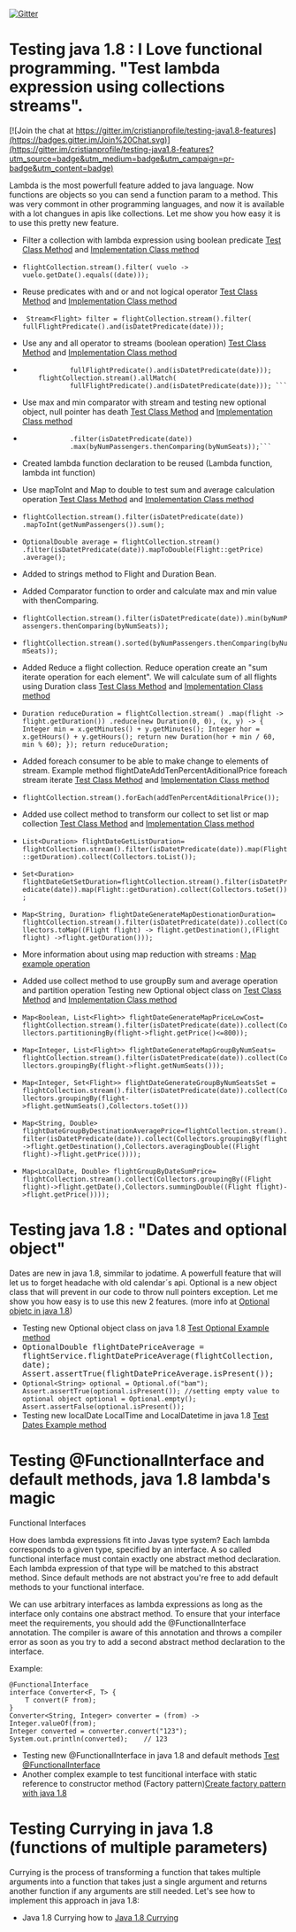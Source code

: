 [![Gitter](https://badges.gitter.im/Join%20Chat.svg)](https://gitter.im/cristianprofile/testing-java1.8-features?utm_source=badge&utm_medium=badge&utm_campaign=pr-badge)

Testing java 1.8 : I Love functional programming. "Test lambda expression using collections streams".
========================

[![Join the chat at https://gitter.im/cristianprofile/testing-java1.8-features](https://badges.gitter.im/Join%20Chat.svg)](https://gitter.im/cristianprofile/testing-java1.8-features?utm_source=badge&utm_medium=badge&utm_campaign=pr-badge&utm_content=badge)

Lambda is the most powerfull feature added to java language. Now functions are objects so you can send a function param to a method. This was very commont in other programming languages, and now it is available with a lot changues in apis like collections. Let me show you how easy it is to use this pretty new feature.

-  Filter a collection with lambda expression using boolean predicate
 [Test Class Method](/java18-test-features/src/test/java/com/cristian/mylab/FlightServiceImplTest.java#L90) and
 [Implementation Class method](/java18-test-features/src/main/java/com/cristian/mylab/FlightServiceImpl.java#L65)
 - 
     `flightCollection.stream().filter(
				vuelo -> vuelo.getDate().equals((date)));`
-  Reuse predicates with and or and not logical operator
 [Test Class Method](/java18-test-features/src/test/java/com/cristian/mylab/FlightServiceImplTest.java#L137) and
 [Implementation Class method](/java18-test-features/src/main/java/com/cristian/mylab/FlightServiceImpl.java#L82)
 -  
	` 
	 Stream<Flight> filter = flightCollection.stream().filter(
	 fullFlightPredicate().and(isDatetPredicate(date)));
	`
	
-  Use any and all operator to streams (boolean operation)
 [Test Class Method](/java18-test-features/src/test/java/com/cristian/mylab/FlightServiceImplTest.java#L147) and
 [Implementation Class method](/java18-test-features/src/main/java/com/cristian/mylab/FlightServiceImpl.java#L90)
 -  ```flightCollection.stream().anyMatch(
				fullFlightPredicate().and(isDatetPredicate(date)));
		flightCollection.stream().allMatch(
				fullFlightPredicate().and(isDatetPredicate(date))); ``` 
-  Use max and min comparator with stream and testing  new optional object, null pointer has death
[Test Class Method](/java18-test-features/src/test/java/com/cristian/mylab/FlightServiceImplTest.java#L177) and
[Implementation Class method](/java18-test-features/src/main/java/com/cristian/mylab/FlightServiceImpl.java#L110)
 -  ```Optional<Flight> max = flightCollection.stream()
				.filter(isDatetPredicate(date))
				.max(byNumPassengers.thenComparing(byNumSeats));```  
-  Created lambda function declaration to be reused (Lambda function, lambda int function)
-  Use mapToInt and Map to double to test sum and average calculation operation
[Test Class Method](/java18-test-features/src/test/java/com/cristian/mylab/FlightServiceImplTest.java#L278) and
[Implementation Class method](/java18-test-features/src/main/java/com/cristian/mylab/FlightServiceImpl.java#L170)
 -  `flightCollection.stream().filter(isDatetPredicate(date))
				.mapToInt(getNumPassengers()).sum();`
 - `OptionalDouble average = flightCollection.stream()
				.filter(isDatetPredicate(date)).mapToDouble(Flight::getPrice)
				.average();`
-  Added to strings method to Flight and Duration Bean.
-  Added Comparator function to order and calculate max and min value with thenComparing.
 - `flightCollection.stream().filter(isDatetPredicate(date)).min(byNumPassengers.thenComparing(byNumSeats));`
 - `flightCollection.stream().sorted(byNumPassengers.thenComparing(byNumSeats));`
-  Added Reduce a flight collection. Reduce operation create an "sum iterate operation for each element". We will calculate sum of all flights using Duration class
[Test Class Method](/java18-test-features/src/test/java/com/cristian/mylab/FlightServiceImplTest.java#L337) and
[Implementation Class method](/java18-test-features/src/main/java/com/cristian/mylab/FlightServiceImpl.java#L223)
 - `Duration reduceDuration = flightCollection.stream()
				.map(flight -> flight.getDuration())
				.reduce(new Duration(0, 0), (x, y) -> {
					Integer min = x.getMinutes() + y.getMinutes();
					Integer hor = x.getHours() + y.getHours();
					return new Duration(hor + min / 60, min % 60);
				});
		return reduceDuration;` 

- Added foreach consumer to be able to make change to elements of stream. Example method flightDateAddTenPercentAditionalPrice foreach stream iterate
 [Test Class Method](/java18-test-features/src/test/java/com/cristian/mylab/FlightServiceImplTest.java#L348) and
 [Implementation Class method](/java18-test-features/src/main/java/com/cristian/mylab/FlightServiceImpl.java#L234)

 - `flightCollection.stream().forEach(addTenPercentAditionalPrice());`
- Added use collect method to transform our collect to set list or map collection
 [Test Class Method](/java18-test-features/src/test/java/com/cristian/mylab/FlightServiceImplTest.java#L375) and
 [Implementation Class method](/java18-test-features/src/main/java/com/cristian/mylab/FlightServiceImpl.java#L240)
 - `List<Duration> flightDateGetListDuration= flightCollection.stream().filter(isDatetPredicate(date)).map(Flight::getDuration).collect(Collectors.toList());`
 - `Set<Duration> flightDateGetSetDuration=flightCollection.stream().filter(isDatetPredicate(date)).map(Flight::getDuration).collect(Collectors.toSet());`
 - `Map<String, Duration> flightDateGenerateMapDestionationDuration= flightCollection.stream().filter(isDatetPredicate(date)).collect(Collectors.toMap((Flight flight) -> flight.getDestination(),(Flight flight) ->flight.getDuration()));`
 - More information about using map reduction with streams :  [Map example operation](https://docs.oracle.com/javase/8/docs/api/java/util/stream/Collectors.html)
- Added use collect method to use groupBy sum and average operation and partition operation Testing new Optional object class on   [Test Class Method](/java18-test-features/src/test/java/com/cristian/mylab/FlightServiceImplTest.java#L417) and
 [Implementation Class method](/java18-test-features/src/main/java/com/cristian/mylab/FlightServiceImpl.java#L275)
 - `Map<Boolean, List<Flight>> flightDateGenerateMapPriceLowCost= flightCollection.stream().filter(isDatetPredicate(date)).collect(Collectors.partitioningBy(flight->flight.getPrice()<=800));`
 - `Map<Integer, List<Flight>> flightDateGenerateMapGroupByNumSeats= flightCollection.stream().filter(isDatetPredicate(date)).collect(Collectors.groupingBy(flight->flight.getNumSeats()));`
 - `Map<Integer, Set<Flight>> flightDateGenerateGroupByNumSeatsSet = flightCollection.stream().filter(isDatetPredicate(date)).collect(Collectors.groupingBy(flight->flight.getNumSeats(),Collectors.toSet()))`
 - `Map<String, Double> flightDateGroupByDestinationAveragePrice=flightCollection.stream().filter(isDatetPredicate(date)).collect(Collectors.groupingBy(flight->flight.getDestination(),Collectors.averagingDouble((Flight flight)->flight.getPrice())));`
 - `Map<LocalDate, Double> flightGroupByDateSumPrice= flightCollection.stream().collect(Collectors.groupingBy((Flight flight)->flight.getDate(),Collectors.summingDouble((Flight flight)->flight.getPrice())));`

Testing java 1.8 : "Dates and optional object"
========================

Dates are new in java 1.8, simmilar to jodatime. A powerfull feature that will  let us to forget headache with old calendar´s api.
Optional is a new object class that will prevent in our code to throw null pointers exception. Let me show you how easy is to use this new 2 features. (more info at  [Optional objetc in java 1.8](http://ticodificando.com/2013/04/24/jdk-opcional-objs/))

- Testing new Optional object class on java 1.8 [Test Optional Example method](/java18-test-features/src/test/java/com/cristian/mylab/NewFeaturesTest.java#L24)
 - <tt>OptionalDouble flightDatePriceAverage = flightService.flightDatePriceAverage(flightCollection, date);
   Assert.assertTrue(flightDatePriceAverage.isPresent());</tt>
 - `Optional<String> optional = Optional.of("bam");
		Assert.assertTrue(optional.isPresent());
		//setting empty value to optional object
		optional = Optional.empty();
		Assert.assertFalse(optional.isPresent()); `
- Testing new localDate LocalTime and LocalDatetime in java 1.8 [Test Dates Example method](/java18-test-features/src/test/java/com/cristian/mylab/NewFeaturesTest.java#L46)

Testing  @FunctionalInterface and default methods, java 1.8 lambda's magic
========================

Functional Interfaces

How does lambda expressions fit into Javas type system? Each lambda corresponds to a given type, specified by an interface. A so called functional interface must contain exactly one abstract method declaration. Each lambda expression of that type will be matched to this abstract method. Since default methods are not abstract you're free to add default methods to your functional interface.

We can use arbitrary interfaces as lambda expressions as long as the interface only contains one abstract method. To ensure that your interface meet the requirements, you should add the @FunctionalInterface annotation. The compiler is aware of this annotation and throws a compiler error as soon as you try to add a second abstract method declaration to the interface.

Example:

    @FunctionalInterface
    interface Converter<F, T> {
        T convert(F from);
    }
    Converter<String, Integer> converter = (from) -> Integer.valueOf(from);
    Integer converted = converter.convert("123");
    System.out.println(converted);    // 123

- Testing new @FunctionalInterface in java 1.8 and default methods [Test @FunctionalInterface](/java18-test-features/src/test/java/com/cristian/mylab/FuncionalInterfaceTest.java#L38)
- Another complex example to test funcitional interface with static reference to constructor method (Factory pattern)[Create factory pattern with java 1.8](/java18-test-features/src/test/java/com/cristian/mylab/ComplexTest.java#L16)

Testing  Currying in java 1.8 (functions of multiple parameters)
========================

Currying is the process of transforming a function that takes multiple arguments into a function that takes just a single argument and returns another function if any arguments are still needed. Let's see how to implement this approach in java 1.8:

- Java 1.8 Currying how to [Java 1.8 Currying](/java18-test-features/src/test/java/com/cristian/mylab/ComplexTest.java#L49)




